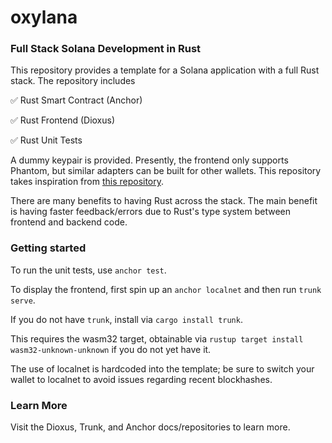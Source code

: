 # oxylana
### Full Stack Solana Development in Rust
This repository provides a template for a Solana application with a full Rust stack. The repository includes

:white_check_mark: Rust Smart Contract (Anchor)

:white_check_mark: Rust Frontend (Dioxus)

:white_check_mark: Rust Unit Tests

A dummy keypair is provided. Presently, the frontend only supports Phantom, but similar adapters can be built for other wallets. This repository takes inspiration from [this repository](https://github.com/russellwmy/yew-dapp-examples).

There are many benefits to having Rust across the stack. The main benefit is having faster feedback/errors due to Rust's type system between frontend and backend code.

### Getting started

To run the unit tests, use `anchor test`.

To display the frontend, first spin up an `anchor localnet` and then run `trunk serve`.

If you do not have `trunk`, install via `cargo install trunk`.

This requires the wasm32 target, obtainable via `rustup target install wasm32-unknown-unknown` if you do not yet have it.

The use of localnet is hardcoded into the template; be sure to switch your wallet to localnet to avoid issues regarding recent blockhashes.

### Learn More

Visit the Dioxus, Trunk, and Anchor docs/repositories to learn more.
